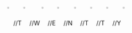 <img align='center' src='https://media.discordapp.net/attachments/860961953831845958/946957955318825000/star.gif' width='2%'> //T
<img align='center' src='https://media.discordapp.net/attachments/860961953831845958/946957955318825000/star.gif' width='2%'> //W
<img align='center' src='https://media.discordapp.net/attachments/860961953831845958/946957955318825000/star.gif' width='2%'> //E
<img align='center' src='https://media.discordapp.net/attachments/860961953831845958/946957955318825000/star.gif' width='2%'> //N
<img align='center' src='https://media.discordapp.net/attachments/860961953831845958/946957955318825000/star.gif' width='2%'> //T
<img align='center' src='https://media.discordapp.net/attachments/860961953831845958/946957955318825000/star.gif' width='2%'> //T
<img align='center' src='https://media.discordapp.net/attachments/860961953831845958/946957955318825000/star.gif' width='2%'> //Y
<img align='center' src='https://media.discordapp.net/attachments/860961953831845958/946957955318825000/star.gif' width='2%'>
